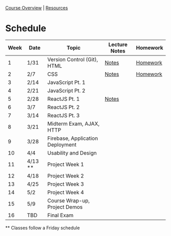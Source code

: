 [Course Overview](index.md) | [Resources](resources.md)

# Schedule

| Week | Date | Topic | Lecture Notes | Homework |
| --- | --- | --- | --- | --- |
| 1 | 1/31 | Version Control (Git), HTML | [Notes](lectures/01.md) | [Homework](homeworks/01.md)
| 2 | 2/7 | CSS | [Notes](lectures/02.md) | [Homework](homeworks/02.md)
| 3 | 2/14 | JavaScript Pt. 1 |
| 4 | 2/21 | JavaScript Pt. 2 |
| 5 | 2/28 | ReactJS Pt. 1 | [Notes](lectures/05.md)
| 6 | 3/7 | ReactJS Pt. 2 |
| 7 | 3/14 | ReactJS Pt. 3 |
| 8 | 3/21 | Midterm Exam, AJAX, HTTP |
| 9 | 3/28 | Firebase, Application Deployment |
| 10 | 4/4 | Usability and Design |
| 11 | 4/13 ** | Project Week 1 |
| 12 | 4/18 | Project Week 2 |
| 13 | 4/25 | Project Week 3 |
| 14 | 5/2 | Project Week 4 |
| 15 | 5/9 | Course Wrap-up, Project Demos |
| 16 | TBD | Final Exam

** Classes follow a Friday schedule
